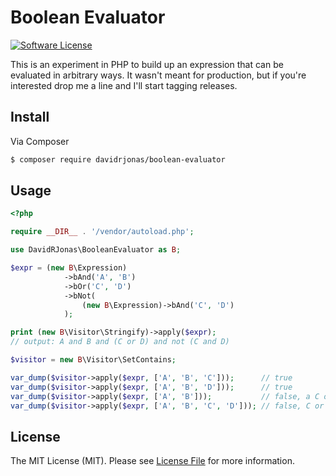Boolean Evaluator
=================

[![Software License][ico-license]](LICENSE.md)

This is an experiment in PHP to build up an expression that can be evaluated in
arbitrary ways. It wasn't meant for production, but if you're interested drop
me a line and I'll start tagging releases.

Install
-------

Via Composer

``` bash
$ composer require davidrjonas/boolean-evaluator
```

Usage
-----

```php
<?php

require __DIR__ . '/vendor/autoload.php';

use DavidRJonas\BooleanEvaluator as B;

$expr = (new B\Expression)
            ->bAnd('A', 'B')
            ->bOr('C', 'D')
            ->bNot(
                (new B\Expression)->bAnd('C', 'D')
            );

print (new B\Visitor\Stringify)->apply($expr);
// output: A and B and (C or D) and not (C and D)

$visitor = new B\Visitor\SetContains;

var_dump($visitor->apply($expr, ['A', 'B', 'C']));      // true
var_dump($visitor->apply($expr, ['A', 'B', 'D']));      // true
var_dump($visitor->apply($expr, ['A', 'B']));           // false, a C or D is missing
var_dump($visitor->apply($expr, ['A', 'B', 'C', 'D'])); // false, C or D but not both
```

## License

The MIT License (MIT). Please see [License File](LICENSE.md) for more information.

[ico-license]: https://img.shields.io/badge/license-MIT-brightgreen.svg?style=flat-square
